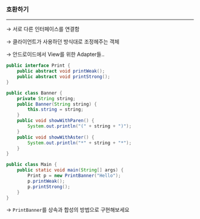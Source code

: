### 호환하기

---

→ 서로 다른 인터페이스를 연결함

→ 클라이언트가 사용하던 방식대로 조정헤주는 객체

→  안드로이드에서 View를 위한 Adapter들..

```java
public interface Print {
	public abstract void printWeak();
	public abstract void printStrong();
}
```

```java
public class Banner {
	private String string;
	public Banner(String string) {
		this.string = string;
	}
	public void showWithParen() {
		System.out.println("(" + string + ")");
	}
	public void showWithAster() {
		System.out.println("*" + string + "*");
	}
}
```

```java
public class Main {
	public static void main(String[] args) {
		Print p = new PrintBanner("Hello");
		p.printWeak();
		p.printStrong();
	}
}
```

→ `PrintBanner`를 상속과 합성의 방법으로 구현해보세요